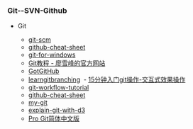 ### Git--SVN-Github

- Git

  - [git-scm](http://git-scm.com/)
  - [github-cheat-sheet](https://github.com/tiimgreen/github-cheat-sheet/blob/master/README.zh-cn.md)
  - [git-for-windows](https://git-for-windows.github.io/)
  - [Git教程 - 廖雪峰的官方网站](http://www.liaoxuefeng.com/wiki/0013739516305929606dd18361248578c67b8067c8c017b000)
  - [GotGitHub](http://www.worldhello.net/gotgithub/index.html)
  - [learngitbranching](http://learngitbranching.js.org/)
  - [15分钟入门git操作-交互式效果操作](https://try.github.io/levels/1/challenges/1)
  - [git-workflow-tutorial](https://github.com/xirong/my-git/blob/master/git-workflow-tutorial.md)
  - [github-cheat-sheet](https://github.com/tiimgreen/github-cheat-sheet/blob/master/README.zh-cn.md)
  - [my-git](https://github.com/xirong/my-git)
  - [explain-git-with-d3](http://onlywei.github.io/explain-git-with-d3/)
  - [Pro Git简体中文版](http://iissnan.com/progit/)
